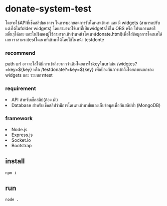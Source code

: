 # donate-system-test
โดยจะใช้APIที่เช็คสลิปธนาคาร ในการบอกยอดการรับโดเนทเข้ามา และ มี widgets (สามารถปรับแต่งได้ในfolder widgets)
โดยสามารถใช้urlที่เป็นwidgetsใช้ใน OBS หรือ โปรแกรมสตรีมอื่นๆได้เลย และในฝังของผู้ใช้สามารถเข้าผ่านหน้าโดเนท(donate.html)เพื่อใส่ข้อมูลการโดเนทได้เลย
เราสามรถtestโดเนทที่เข้ามาได้โดยใช้ในหน้า testdonte 

<h3>recommend</h3>
path url อาจจะใส่ให้มีการเข้าถึงยากกว่าเดิมโดยการใช่keyในurlเช่น /widgtes?=key=${key} หรือ /testdonate?=key=${key} เพื่อป้องกันการเข้าถึงโดยภายนอกของ widgets และ ระบบการtest 

<h3>requirement</h3>

<li>API สำหรับเช็คสลิป(ต้องเช่า)</li>
<li>Database สำหรับเช็คสลิปว่ามีการโดเนทเข้ามามั้ยและเก็บข้อมูลเพื่อกันสลิปซ้ำ (MongoDB)</li>

<h3>framework</h3>
<li>Node.js</li>
<li>Express.js</li>
<li>Socket.io</li>
<li>Bootstrap</li>

<h2>install</h2>

```
npm i
```
<h2>run</h2>

```
node .
```
